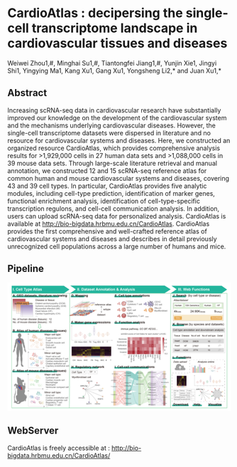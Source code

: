 # CardioAtlas : decipersing the single-cell transcriptome landscape in cardiovascular tissues and diseases
Weiwei Zhou1,#, Minghai Su1,#, Tiantongfei Jiang1,#, Yunjin Xie1, Jingyi Shi1, Yingying Ma1, Kang Xu1, Gang Xu1, Yongsheng Li2,* and Juan Xu1,*

## Abstract
Increasing scRNA-seq data in cardiovascular research have substantially improved our knowledge on the development of the cardiovascular system and the mechanisms underlying cardiovascular diseases. However, the single-cell transcriptome datasets were dispersed in literature and no resource for cardiovascular systems and diseases. Here, we constructed an organized resource CardioAtlas, which provides comprehensive analysis results for >1,929,000 cells in 27 human data sets and >1,088,000 cells in 39 mouse data sets. Through large-scale literature retrieval and manual annotation, we constructed 12 and 15 scRNA-seq reference atlas for common human and mouse cardiovascular systems and diseases, covering 43 and 39 cell types. In particular, CardioAtlas provides five analytic modules, including cell-type prediction, identification of marker genes, functional enrichment analysis, identification of cell-type-specific transcription regulons, and cell-cell communication analysis. In addition, users can upload scRNA-seq data for personalized analysis. CardioAtlas is available at http://bio-bigdata.hrbmu.edu.cn/CardioAtlas. CardioAtlas provides the first comprehensive and well-crafted reference atlas of cardiovascular systems and diseases and describes in detail previously unrecognized cell populations across a large number of humans and mice.

## Pipeline
![](https://github.com/ComputationalEpigeneticsLab/CardioAtlas/blob/main/image/Figure-workflow.jpg)

## WebServer
CardioAtlas is freely accessible at : http://bio-bigdata.hrbmu.edu.cn/CardioAtlas/

